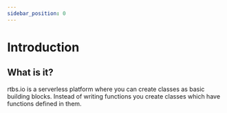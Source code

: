 ```yaml
---
sidebar_position: 0
---
```


# Introduction

## What is it?

rtbs.io is a serverless platform where you can create classes as basic building blocks. Instead of writing functions you create classes which have functions defined in them.
